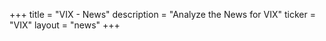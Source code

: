 +++
title = "VIX - News"
description = "Analyze the News for VIX"
ticker = "VIX"
layout = "news"
+++

